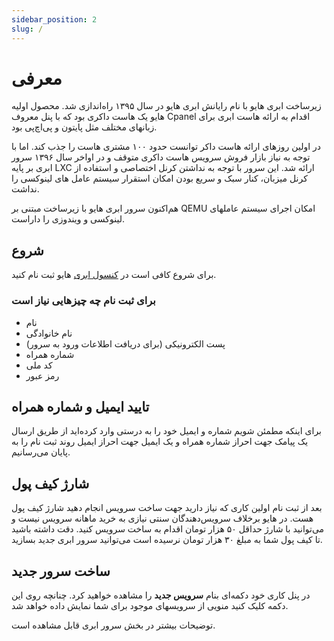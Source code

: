 ```yaml
---
sidebar_position: 2
slug: /
---
```


# معرفی

زیرساخت ابری هایو با نام رایانش ابری هایو در سال ۱۳۹۵ راه‌اندازی شد. محصول اولیه هایو یک هاست داکری بود که با پنل معروف Cpanel اقدام به ارائه هاست ابری برای زبانهای مختلف مثل پایتون و پی‌اچ‌پی بود.

در اولین روزهای ارائه هاست داکر توانست حدود ۱۰۰ مشتری هاست را جذب کند. اما با توجه به نیاز بازار فروش سرویس هاست داکری متوقف و در اواخر سال ۱۳۹۶ سرور ابری بر پایه LXC ارائه شد.
این سرور با توجه به نداشتن کرنل اختصاصی و استفاده از کرنل میزبان، کنار سبک و سریع بودن امکان استقرار سیستم عامل های لینوکسی را نداشت.

هم‌اکنون سرور ابری هایو با زیرساخت مبتنی بر QEMU امکان اجرای سیستم عاملهای لینوکسی و ویندوزی را داراست.
## شروع

برای شروع کافی است در [کنسول ابری](https://console.haio.ir) هایو ثبت نام کنید.



### برای ثبت نام چه چیزهایی نیاز است

- نام 
- نام خانوادگی
- پست الکترونیکی (برای دریافت اطلاعات ورود به سرور) 
- شماره همراه
- کد ملی
- رمز عبور

## تایید ایمیل و شماره همراه
برای اینکه مطمئن شویم شماره و ایمیل خود را به درستی وارد کرده‌اید از طریق ارسال یک پیامک جهت احراز شماره همراه و یک ایمیل جهت احراز ایمیل روند ثبت نام را به پایان می‌رسانیم.


## شارژ کیف پول

بعد از ثبت نام اولین کاری که نیاز دارید جهت ساخت سرویس انجام دهید شارژ کیف پول هست. در هایو برخلاف سرویس‌دهندگان سنتی نیازی به خرید ماهانه سرویس نیست و می‌توانید با شارژ حداقل ۵۰ هزار تومان اقدام به ساخت سرویس کنید. دقت داشته باشید تا کیف پول شما به مبلغ ۳۰ هزار تومان نرسیده است می‌توانید سرور ابری جدید بسازید.


## ساخت سرور جدید

در پنل کاری خود دکمه‌ای بنام **سرویس جدید** را مشاهده خواهید کرد. چنانچه روی این دکمه کلیک کنید منویی از سرویسهای موجود برای شما نمایش داده خواهد شد.

توضیحات بیشتر در بخش سرور ابری قابل مشاهده است. 

<!-- برو به [سرور ابری](/category/سرور-ابری) -->

